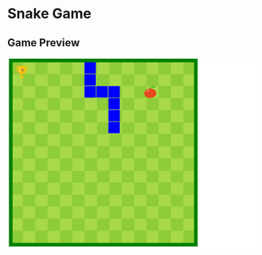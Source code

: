 # Snake Game



## Game Preview

<p align="center">
  <img src="app_preview/initial_preview.PNG" width="700" alt="accessibility text">
</p>

